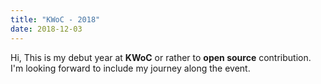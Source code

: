 ```yaml
---
title: "KWoC - 2018"
date: 2018-12-03
---
```

Hi,
This is my debut year at **KWoC** or rather to **open source** contribution. I'm looking forward to include my journey along the event.
